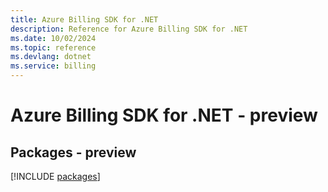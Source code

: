 ```yaml
---
title: Azure Billing SDK for .NET
description: Reference for Azure Billing SDK for .NET
ms.date: 10/02/2024
ms.topic: reference
ms.devlang: dotnet
ms.service: billing
---
```

# Azure Billing SDK for .NET - preview
## Packages - preview
[!INCLUDE [packages](billing-index.md)]